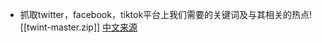 - 抓取twitter，facebook，tiktok平台上我们需要的关键词及与其相关的热点![[twint-master.zip]]
[中文来源](https://new.qq.com/omn/20220108/20220108A03MX400.html)